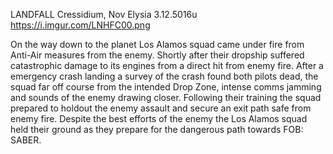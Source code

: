 LANDFALL
Cressidium, Nov Elysia
3.12.5016u
https://i.imgur.com/LNHFC00.png

On the way down to the planet Los Alamos squad came under fire from Anti-Air measures from the enemy. Shortly after their dropship suffered catastrophic damage to its engines from a direct hit from enemy fire. After a emergency crash landing a survey of the crash found both pilots dead, the squad far off course from the intended Drop Zone, intense comms jamming and sounds of the enemy drawing closer. Following their training the squad prepared to holdout the enemy assault and secure an exit path safe from enemy fire. Despite the best efforts of the enemy the Los Alamos squad held their ground as they prepare for the dangerous path towards FOB: SABER.